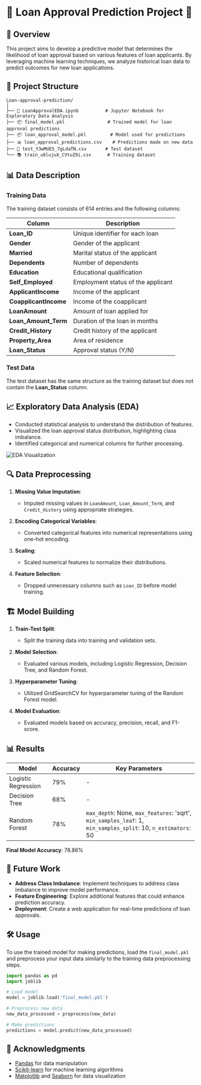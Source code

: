 
















# 🌟 Loan Approval Prediction Project 🌟

## 📖 Overview

This project aims to develop a predictive model that determines the likelihood of loan approval based on various features of loan applicants. By leveraging machine learning techniques, we analyze historical loan data to predict outcomes for new loan applications.


## 📁 Project Structure

```plaintext
Loan-approval-prediction/
│
├── 📓 LoanApprovalEDA.ipynb          # Jupyter Notebook for Exploratory Data Analysis
├── 📦 final_model.pkl                # Trained model for loan approval predictions
├── 📦 loan_approval_model.pkl         # Model used for predictions
├── 📊 loan_approval_predictions.csv    # Predictions made on new data
├── 🧪 test_Y3wMUE5_7gLdaTN.csv       # Test dataset
└── 📚 train_u6lujuX_CVtuZ9i.csv      # Training dataset
```


## 📊 Data Description

### Training Data
The training dataset consists of 614 entries and the following columns:

| **Column**              | **Description**                                           |
|------------------------|-----------------------------------------------------------|
| **Loan_ID**            | Unique identifier for each loan                           |
| **Gender**             | Gender of the applicant                                   |
| **Married**            | Marital status of the applicant                           |
| **Dependents**         | Number of dependents                                      |
| **Education**          | Educational qualification                                 |
| **Self_Employed**      | Employment status of the applicant                        |
| **ApplicantIncome**     | Income of the applicant                                   |
| **CoapplicantIncome**   | Income of the coapplicant                                |
| **LoanAmount**         | Amount of loan applied for                                |
| **Loan_Amount_Term**   | Duration of the loan in months                           |
| **Credit_History**     | Credit history of the applicant                           |
| **Property_Area**      | Area of residence                                        |
| **Loan_Status**        | Approval status (Y/N)                                   |

### Test Data
The test dataset has the same structure as the training dataset but does not contain the **Loan_Status** column.

## 📈 Exploratory Data Analysis (EDA)

- Conducted statistical analysis to understand the distribution of features.
- Visualized the loan approval status distribution, highlighting class imbalance.
- Identified categorical and numerical columns for further processing.

![EDA Visualization](path/to/eda_visualization.png)

## 🔍 Data Preprocessing

1. **Missing Value Imputation**:
   - Imputed missing values in `LoanAmount`, `Loan_Amount_Term`, and `Credit_History` using appropriate strategies.

2. **Encoding Categorical Variables**:
   - Converted categorical features into numerical representations using one-hot encoding.

3. **Scaling**:
   - Scaled numerical features to normalize their distributions.

4. **Feature Selection**:
   - Dropped unnecessary columns such as `Loan_ID` before model training.

## 🏗️ Model Building

1. **Train-Test Split**: 
   - Split the training data into training and validation sets.

2. **Model Selection**: 
   - Evaluated various models, including Logistic Regression, Decision Tree, and Random Forest.

3. **Hyperparameter Tuning**:
   - Utilized GridSearchCV for hyperparameter tuning of the Random Forest model.

4. **Model Evaluation**:
   - Evaluated models based on accuracy, precision, recall, and F1-score.

## 📊 Results

| **Model**            | **Accuracy**  | **Key Parameters**                                       |
|---------------------|---------------|----------------------------------------------------------|
| Logistic Regression  | 79%           | -                                                        |
| Decision Tree        | 68%           | -                                                        |
| Random Forest        | 78%           | `max_depth`: None, `max_features`: 'sqrt', `min_samples_leaf`: 1, `min_samples_split`: 10, `n_estimators`: 50 |

**Final Model Accuracy**: 78.86%

## 🚀 Future Work

- **Address Class Imbalance**: Implement techniques to address class imbalance to improve model performance.
- **Feature Engineering**: Explore additional features that could enhance prediction accuracy.
- **Deployment**: Create a web application for real-time predictions of loan approvals.

## 🛠️ Usage

To use the trained model for making predictions, load the `final_model.pkl` and preprocess your input data similarly to the training data preprocessing steps.

```python
import pandas as pd
import joblib

# Load model
model = joblib.load('final_model.pkl')

# Preprocess new data
new_data_processed = preprocess(new_data)

# Make predictions
predictions = model.predict(new_data_processed)
```

## 📝 Acknowledgments

- [Pandas](https://pandas.pydata.org/) for data manipulation
- [Scikit-learn](https://scikit-learn.org/stable/) for machine learning algorithms
- [Matplotlib](https://matplotlib.org/) and [Seaborn](https://seaborn.pydata.org/) for data visualization

